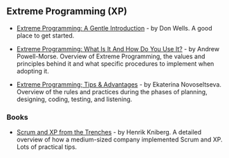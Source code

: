 ## Extreme Programming (XP)

- [Extreme Programming: A Gentle Introduction](http://www.extremeprogramming.org/) - by Don Wells. A good place to get started.

- [Extreme Programming: What Is It And How Do You Use It?](https://airbrake.io/blog/sdlc/extreme-programming) - by Andrew Powell-Morse. Overview of Extreme Programming, the values and principles behind it and what specific procedures to implement when adopting it.

- [Extreme Programming; Tips & Advantages](https://apiumhub.com/tech-blog-barcelona/extreme-programming-tips-advantages/) - by Ekaterina Novoseltseva. Overview of the rules and practices during the phases of planning, designing, coding, testing, and listening.

### Books

- [Scrum and XP from the Trenches](https://www.infoq.com/minibooks/scrum-xp-from-the-trenches-2) - by Henrik Kniberg. A detailed overview of how a medium-sized company implemented Scrum and XP. Lots of practical tips.
